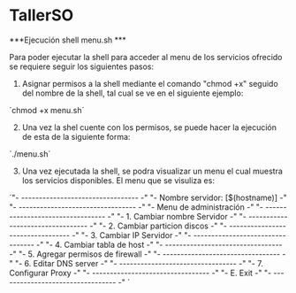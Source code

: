# TallerSO

***Ejecución shell menu.sh ***

Para poder ejecutar la shell para acceder al menu de los servicios ofrecido se requiere seguir los siguientes pasos:

1. Asignar permisos a la shell mediante el comando "chmod +x" seguido del nombre de la shell, tal cual se ve en el siguiente ejemplo:

´chmod +x menu.sh´

2. Una vez la shel cuente con los permisos, se puede hacer la ejecución de esta de la siguiente forma:

´./menu.sh´

3. Una vez ejecutada la shell, se podra visualizar un menu el cual muestra los servicios disponibles. El menu que se visuliza es:

´"- --------------------------------- -"
"-  Nombre servidor: [$(hostname)]   -"
"- --------------------------------- -"
"-  Menu de administración           -"
"- --------------------------------- -"
"-  1. Cambiar nombre Servidor       -"
"- --------------------------------- -"
"-  2. Cambiar particion discos      -"
"- --------------------------------- -"
"-  3. Cambiar IP Servidor           -"
"- --------------------------------- -"
"-  4. Cambiar tabla de host         -"
"- --------------------------------- -"
"-  5. Agregar permisos de firewall  -"
"- --------------------------------- -"
"-  6. Editar DNS server             -"
"- --------------------------------- -"
"-  7. Configurar Proxy              -"
"- --------------------------------- -"
"-  E. Exit                          -"
"- --------------------------------- -"
´
